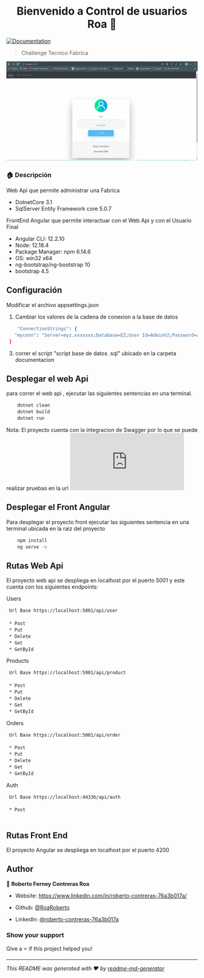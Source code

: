 <h1 align="center">Bienvenido a Control de usuarios Roa 👋</h1>
<p>
 
  <a href="tarjet//dd" target="_blank">
    <img alt="Documentation" src="https://img.shields.io/badge/documentation-yes-brightgreen.svg" />
  </a>
  
</p>

> Challenge Tecnico Fabrica

![probando el proyecto](documentacion/img/prueba.gif)

### 🏠 Descripción

Web Api que permite administrar una Fabrica

* DotnetCore 3.1
* SqlServer Entity Framework core 5.0.7

FrontEnd Angular que permite interactuar con el Web Api y con el Usuario Final

* Angular CLI: 12.2.10
* Node: 12.18.4
* Package Manager: npm 6.14.6
* OS: win32 x64
* ng-bootstrap/ng-bootstrap 10
* bootstrap 4.5







## Configuración
 
Modificar el archivo appsettings.json
 
1. Cambiar los valores de la cadena de conexion a la base de datos 
 
 ```sh
	 "ConnectionStrings": {
    "myconn": "Server=eyz.xxxxxxx;Database=EZ;User Id=AdminV2;Password=abc123$$"
  }
```


3. correr el script "script base de datos .sql" ubicado en la carpeta documentacion



## Desplegar el web Api

para correr el web api , ejecutar las siguientes sentencias en una terminal.

```sh
    dotnet clean
    dotnet build
	dotnet run
```

Nota: El proyecto cuenta con la integracion de Swagger por lo que se puede realizar pruebas en la url  ![https://localhost:5001/swagger/index.html](https://localhost:5001/swagger/index.html)



## Desplegar el Front Angular

Para desplegar el proyecto front ejecutar las siguientes sentencia en una terminal ubicada en la raiz del proyecto

```sh
    npm install
	ng serve -o
```

## Rutas Web Api
El proyecto web api se despliega en localhost por el puerto 5001
y este cuenta con los siguientes endpoints:

Users
```sh
 Url Base https://localhost:5001/api/user
 
 * Post  
 * Put
 * Delete
 * Get
 * GetById
```

Products
```sh
 Url Base https://localhost:5001/api/product
 
 * Post  
 * Put
 * Delete
 * Get
 * GetById
```

Orders
```sh
 Url Base https://localhost:5001/api/order
 
 * Post  
 * Put
 * Delete
 * Get
 * GetById
```

Auth
```sh
 Url Base https://localhost:44336/api/auth
 
 * Post  
 
```





## Rutas Front End

El proyecto Angular se despliega en localhost por el puerto 4200



## Author

👤 **Roberto Ferney Contreras Roa**

* Website:  https://www.linkedin.com/in/roberto-contreras-76a3b017a/

* Github: [@RoaRoberto](https://github.com/roaroberto)
* LinkedIn: [@roberto-contreras-76a3b017a](https://www.linkedin.com/in/roberto-contreras-76a3b017a/)

### Show your support

Give a ⭐️ if this project helped you!

***
_This README was generated with ❤️ by [readme-md-generator](https://github.com/kefranabg/readme-md-generator)_
